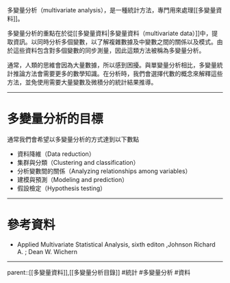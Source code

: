 多變量分析（multivariate analysis），是一種統計方法，專門用來處理[[多變量資料]]。

多變量分析的重點在於從[[多變量資料|多變量資料（multivariate data）]]中，提取資訊。以同時分析多個變數，以了解複雜數據及中變數之間的關係以及模式。由於這些資料包含對多個變數的同步測量，因此這類方法被稱為多變量分析。

通常，人類的思維會因為大量數據，所以感到困擾。與單變量分析相比，多變量統計推論方法會需要更多的數學知識。在分析時，我們會選擇代數的概念來解釋這些方法，並免使用需要大量變數及微積分的統計結果推導。
- - -
# 多變量分析的目標
通常我們會希望以多變量分析的方式達到以下數點
- 資料降維（Data reduction）
- 集群與分類（Clustering and classification）
- 分析變數間的關係（Analyzing relationships among variables）
- 建模與預測（Modeling and prediction）
- 假設檢定（Hypothesis testing）
- - -
# 參考資料
- Applied Multivariate Statistical Analysis, sixth editon ,Johnson Richard A. ;  Dean W. Wichern
- - -
parent::[[多變量資料]],[[多變量分析目錄]]
#統計 #多變量分析 #資料 